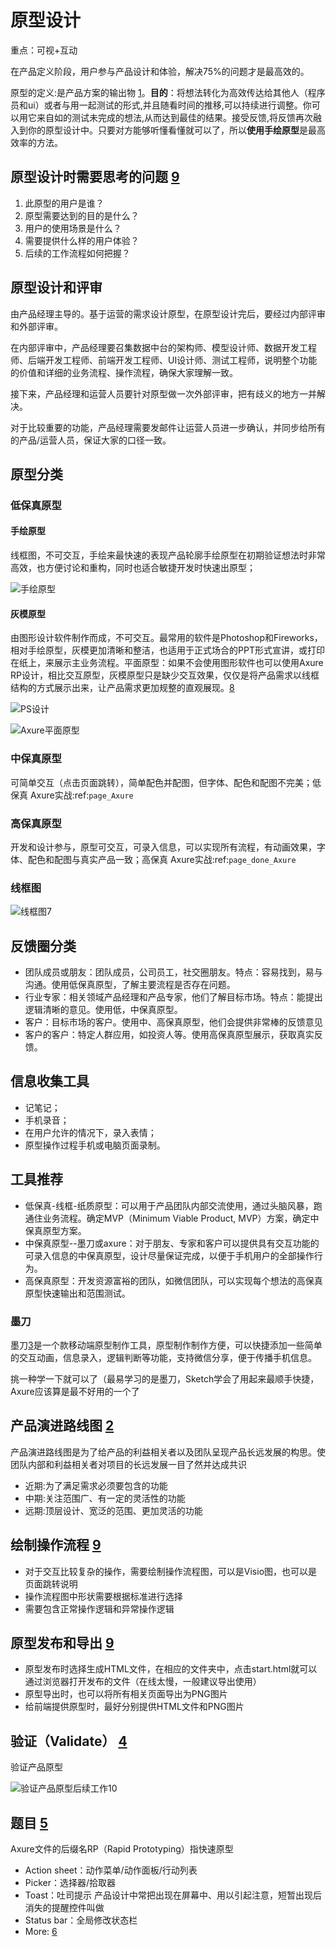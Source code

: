 # 原型设计

重点：可视+互动

在产品定义阶段，用户参与产品设计和体验，解决75%的问题才是最高效的。

原型的定义:是产品方案的输出物 [1]。**目的**：将想法转化为高效传达给其他人（程序员和ui）或者与用一起测试的形式,并且随看时间的推移,可以持续进行调整。你可以用它来自如的测试未完成的想法,从而达到最佳的结果。接受反馈,将反馈再次融入到你的原型设计中。只要对方能够听懂看懂就可以了，所以**使用手绘原型**是最高效率的方法。

## 原型设计时需要思考的问题 [9]

1. 此原型的用户是谁？
1. 原型需要达到的目的是什么？
1. 用户的使用场景是什么？
1. 需要提供什么样的用户体验？
1. 后续的工作流程如何把握？

## 原型设计和评审

由产品经理主导的。基于运营的需求设计原型，在原型设计完后，要经过内部评审和外部评审。

在内部评审中，产品经理要召集数据中台的架构师、模型设计师、数据开发工程师、后端开发工程师、前端开发工程师、UI设计师、测试工程师，说明整个功能的价值和详细的业务流程、操作流程，确保大家理解一致。

接下来，产品经理和运营人员要针对原型做一次外部评审，把有歧义的地方一并解决。

对于比较重要的功能，产品经理需要发邮件让运营人员进一步确认，并同步给所有的产品/运营人员，保证大家的口径一致。

## 原型分类

### 低保真原型

#### 手绘原型

线框图，不可交互，手绘来最快速的表现产品轮廓手绘原型在初期验证想法时非常高效，也方便讨论和重构，同时也适合敏捷开发时快速出原型；

![手绘原型](../img/hand_draw.png)

#### 灰模原型

由图形设计软件制作而成，不可交互。最常用的软件是Photoshop和Fireworks，相对手绘原型，灰模更加清晰和整洁，也适用于正式场合的PPT形式宣讲，或打印在纸上，来展示主业务流程。平面原型：如果不会使用图形软件也可以使用Axure RP设计，相比交互原型，灰模原型只是缺少交互效果，仅仅是将产品需求以线框结构的方式展示出来，让产品需求更加规整的直观展现。[8]

![PS设计](../img/PS.png)

![Axure平面原型](../img/grey_axure.png)

### 中保真原型

可简单交互（点击页面跳转），简单配色并配图，但字体、配色和配图不完美；低保真 Axure实战:ref:`page_Axure`

### 高保真原型

开发和设计参与，原型可交互，可录入信息，可以实现所有流程，有动画效果，字体、配色和配图与真实产品一致；高保真 Axure实战:ref:`page_done_Axure`

### 线框图

![线框图[7]](../img/lineframe_chart.jpg)

## 反馈圈分类

- 团队成员或朋友：团队成员，公司员工，社交圈朋友。特点：容易找到，易与沟通。使用低保真原型，了解主要流程是否存在问题。
- 行业专家：相关领域产品经理和产品专家，他们了解目标市场。特点：能提出逻辑清晰的意见。使用低，中保真原型。
- 客户：目标市场的客户。使用中、高保真原型，他们会提供非常棒的反馈意见
- 客户的客户：特定人群应用，如投资人等。使用高保真原型展示，获取真实反馈。

## 信息收集工具

- 记笔记；
- 手机录音；
- 在用户允许的情况下，录入表情；
- 原型操作过程手机或电脑页面录制。

## 工具推荐

- 低保真-线框-纸质原型：可以用于产品团队内部交流使用，通过头脑风暴，跑通住业务流程。确定MVP（Minimum Viable Product, MVP）方案，确定中保真原型方案。
- 中保真原型--墨刀或axure：对于朋友、专家和客户可以提供具有交互功能的可录入信息的中保真原型，设计尽量保证完成，以便于手机用户的全部操作行为。
- 高保真原型：开发资源富裕的团队，如微信团队，可以实现每个想法的高保真原型快速输出和范围测试。

### 墨刀

墨刀[3]是一个款移动端原型制作工具，原型制作制作方便，可以快捷添加一些简单的交互动画，信息录入，逻辑判断等功能，支持微信分享，便于传播手机信息。

挑一种学一下就可以了（最易学习的是墨刀，Sketch学会了用起来最顺手快捷，Axure应该算是最不好用的一个了

## 产品演进路线图 [2]

产品演进路线图是为了给产品的利益相关者以及团队呈现产品长远发展的构思。使团队内部和利益相关者对项目的长远发展一目了然并达成共识

- 近期:为了满足需求必须要包含的功能
- 中期:关注范围广、有一定的灵活性的功能
- 远期:顶层设计、宽泛的范围、更加灵活的功能

## 绘制操作流程 [9]

- 对于交互比较复杂的操作，需要绘制操作流程图，可以是Visio图，也可以是页面跳转说明
- 操作流程图中形状需要根据标准进行选择
- 需要包含正常操作逻辑和异常操作逻辑

## 原型发布和导出 [9]

- 原型发布时选择生成HTML文件，在相应的文件夹中，点击start.html就可以通过浏览器打开发布的文件（在线太慢，一般建议导出使用）
- 原型导出时，也可以将所有相关页面导出为PNG图片
- 给前端提供原型时，最好分别提供HTML文件和PNG图片

## 验证（Validate） [4]

验证产品原型

![验证产品原型后续工作[10]](../img/after_validate.png)

## 题目 [5]

Axure文件的后缀名RP（Rapid Prototyping）指快速原型

- Action sheet：动作菜单/动作面板/行动列表
- Picker：选择器/拾取器
- Toast：吐司提示 产品设计中常把出现在屏幕中、用以引起注意，短暂出现后消失的提醒控件叫做
- Status bar：全局修改状态栏
- More: [6]


[1]: https://www.zhihu.com/question/55997614/answer/615628989
[2]: https://www.bilibili.com/video/BV1254y1D7Ht?from=search&seid=14167562900175777805
[3]: https://zhuanlan.zhihu.com/p/33997501
[4]: https://www.jianshu.com/p/cb6ae5a3f3fa
[5]: https://blog.nowcoder.net/n/9bd8651faead4a73ae344be0b74128de
[6]: https://www.jianshu.com/nb/9076183
[7]: https://www.bilibili.com/video/BV1Yx411f7d6?from=search&seid=9942601070785163162
[8]: https://tangjie.me/blog/114.html
[9]: https://zhuanlan.zhihu.com/p/56954145
[10]: https://mp.weixin.qq.com/s?__biz=MjM5MzE3MDQ3Mw==&mid=2650404998&idx=3&sn=e4bf27058ac6a697bfb1ae3cbb319e14&chksm=be964dc089e1c4d613d4dcf763e01fbc65dee8b08136e34ebf62c1d22cbc7d83c58502416f2a&scene=21#wechat_redirect
